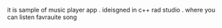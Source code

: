 it is sample of music player app . ideisgned in c++ rad studio . where you can listen favrauite song
